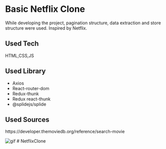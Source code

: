 <h1>Basic Netflix Clone</h1>
<p>
While developing the project, pagination structure, data extraction and store structure were used. Inspired by Netflix.</p>
<h2>Used Tech</h2>
<p>HTML,CSS,JS </p>
<h2>Used Library</h2>
<ul>
    <li>Axios</li>
    <li>React-router-dom</li>
    <li>Redux-thunk</li>
    <li>Redux react-thunk</li>
    <li>@splidejs/splide</li>
</ul>
<h2>Used Sources</h2>
<p> https://developer.themoviedb.org/reference/search-movie</p>
<img src="/public/netflix.gif" alt="gif">
# NetflixClone
